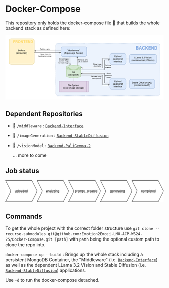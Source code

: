 # Docker-Compose

This repository only holds the docker-compose file [📄](compose.yaml) that builds the whole backend stack as defined here:

![Image of the whole infrastructure](infrastructure.svg)

## Dependent Repositories

- 📂 `/middleware` : [`Backend-Interface`](https://github.com/Emotion2Emoji-LMU-ACP-WS24-25/Backend-Interface)
- 📂 `/imageGeneration` : [`Backend-StableDiffusion`](https://github.com/Emotion2Emoji-LMU-ACP-WS24-25/Backend-StableDiffusion)
- 📂 `/visionModel` : [`Backend-PaliGemma-2`](https://github.com/Emotion2Emoji-LMU-ACP-WS24-25/Backend-PaliGemma-2)

  ... more to come

## Job status
![Image of the whole infrastructure](status.svg)

## Commands

To get the whole project with the correct folder structure use `git clone --recurse-submodules git@github.com:Emotion2Emoji-LMU-ACP-WS24-25/Docker-Compose.git [path]` with `path` being the optional custom path to clone the repo into.

`docker-compose up --build` : Brings up the whole stack including a persistent MongoDB Container, the "Middleware" (i.e. [`Backend-Interface`](https://github.com/Emotion2Emoji-LMU-ACP-WS24-25/Backend-Interface)) as well as the dependent LLama 3.2 Vision and Stable Diffusion (i.e. [`Backend-StableDiffusion`](https://github.com/Emotion2Emoji-LMU-ACP-WS24-25/Backend-StableDiffusion)) applications.

Use `-d` to run the docker-compose detached.
